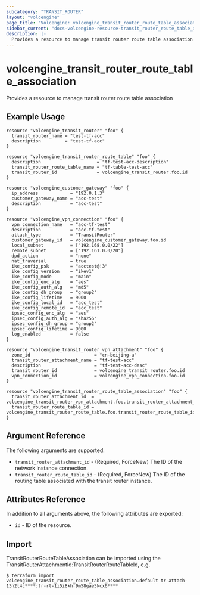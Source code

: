 ```yaml
---
subcategory: "TRANSIT_ROUTER"
layout: "volcengine"
page_title: "Volcengine: volcengine_transit_router_route_table_association"
sidebar_current: "docs-volcengine-resource-transit_router_route_table_association"
description: |-
  Provides a resource to manage transit router route table association
---
```

# volcengine_transit_router_route_table_association
Provides a resource to manage transit router route table association
## Example Usage
```hcl
resource "volcengine_transit_router" "foo" {
  transit_router_name = "test-tf-acc"
  description         = "test-tf-acc"
}

resource "volcengine_transit_router_route_table" "foo" {
  description                     = "tf-test-acc-description"
  transit_router_route_table_name = "tf-table-test-acc"
  transit_router_id               = volcengine_transit_router.foo.id
}

resource "volcengine_customer_gateway" "foo" {
  ip_address            = "192.0.1.3"
  customer_gateway_name = "acc-test"
  description           = "acc-test"
}

resource "volcengine_vpn_connection" "foo" {
  vpn_connection_name   = "acc-tf-test"
  description           = "acc-tf-test"
  attach_type           = "TransitRouter"
  customer_gateway_id   = volcengine_customer_gateway.foo.id
  local_subnet          = ["192.168.0.0/22"]
  remote_subnet         = ["192.161.0.0/20"]
  dpd_action            = "none"
  nat_traversal         = true
  ike_config_psk        = "acctest@!3"
  ike_config_version    = "ikev1"
  ike_config_mode       = "main"
  ike_config_enc_alg    = "aes"
  ike_config_auth_alg   = "md5"
  ike_config_dh_group   = "group2"
  ike_config_lifetime   = 9000
  ike_config_local_id   = "acc_test"
  ike_config_remote_id  = "acc_test"
  ipsec_config_enc_alg  = "aes"
  ipsec_config_auth_alg = "sha256"
  ipsec_config_dh_group = "group2"
  ipsec_config_lifetime = 9000
  log_enabled           = false
}

resource "volcengine_transit_router_vpn_attachment" "foo" {
  zone_id                        = "cn-beijing-a"
  transit_router_attachment_name = "tf-test-acc"
  description                    = "tf-test-acc-desc"
  transit_router_id              = volcengine_transit_router.foo.id
  vpn_connection_id              = volcengine_vpn_connection.foo.id
}

resource "volcengine_transit_router_route_table_association" "foo" {
  transit_router_attachment_id  = volcengine_transit_router_vpn_attachment.foo.transit_router_attachment_id
  transit_router_route_table_id = volcengine_transit_router_route_table.foo.transit_router_route_table_id
}
```
## Argument Reference
The following arguments are supported:
* `transit_router_attachment_id` - (Required, ForceNew) The ID of the network instance connection.
* `transit_router_route_table_id` - (Required, ForceNew) The ID of the routing table associated with the transit router instance.

## Attributes Reference
In addition to all arguments above, the following attributes are exported:
* `id` - ID of the resource.



## Import
TransitRouterRouteTableAssociation can be imported using the TransitRouterAttachmentId:TransitRouterRouteTableId, e.g.
```
$ terraform import volcengine_transit_router_route_table_association.default tr-attach-13n2l4c****:tr-rt-1i5i8khf9m58gae5kcx6****
```

